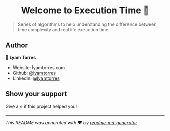 <h1 align="center">Welcome to Execution Time 👋</h1>
<p>
</p>

> Series of algorithms to help understanding the difference between time complexity and real life execution time.

## Author

👤 **Lyam Torres**

* Website: lyamtorres.com
* Github: [@lyamtorres](https://github.com/lyamtorres)
* LinkedIn: [@lyamtorres](https://linkedin.com/in/lyamtorres)

## Show your support

Give a ⭐️ if this project helped you!

***
_This README was generated with ❤️ by [readme-md-generator](https://github.com/kefranabg/readme-md-generator)_